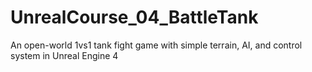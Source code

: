 # UnrealCourse_04_BattleTank
An open-world 1vs1 tank fight game with simple terrain, AI, and control system in Unreal Engine 4
